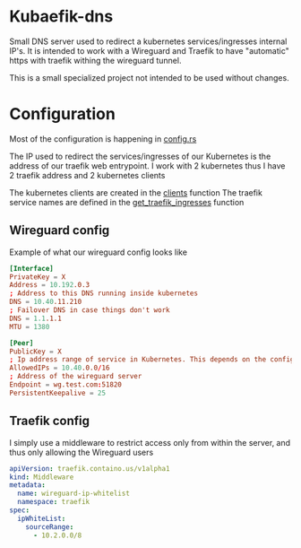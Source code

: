 # Kubaefik-dns

Small DNS server used to redirect a kubernetes services/ingresses internal IP's.
It is intended to work with a Wireguard and Traefik to have "automatic" https with traefik withing the wireguard tunnel. 

This is a small specialized project not intended to be used without changes. 

# Configuration

Most of the configuration is happening in [config.rs](config.rs)

The IP used to redirect the services/ingresses of our Kubernetes is the address of our traefik web entrypoint.
I work with 2 kubernetes thus I have 2 traefik address and 2 kubernetes clients

The kubernetes clients are created in the [clients](kube.rs#L7) function
The traefik service names are defined in the [get_traefik_ingresses](kube.rs#L18) function


## Wireguard config

Example of what our wireguard config looks like

```conf
[Interface]
PrivateKey = X
Address = 10.192.0.3
; Address to this DNS running inside kubernetes
DNS = 10.40.11.210
; Failover DNS in case things don't work
DNS = 1.1.1.1
MTU = 1380

[Peer]
PublicKey = X
; Ip address range of service in Kubernetes. This depends on the configuration of you kubernetes, you probably want to change it. 
AllowedIPs = 10.40.0.0/16
; Address of the wireguard server
Endpoint = wg.test.com:51820
PersistentKeepalive = 25
```

## Traefik config

I simply use a middleware to restrict access only from within the server, and thus only allowing the Wireguard users

```yml
apiVersion: traefik.containo.us/v1alpha1
kind: Middleware
metadata:
  name: wireguard-ip-whitelist
  namespace: traefik
spec:
  ipWhiteList:
    sourceRange:
      - 10.2.0.0/8
```